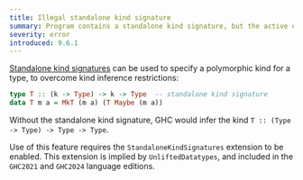 ```yaml
---
title: Illegal standalone kind signature
summary: Program contains a standalone kind signature, but the active extensions do not allow it.
severity: error
introduced: 9.6.1
---
```


[Standalone kind signatures] can be used to specify a polymorphic
kind for a type, to overcome kind inference restrictions:

```haskell
type T :: (k -> Type) -> k -> Type  -- standalone kind signature
data T m a = MkT (m a) (T Maybe (m a))
```

Without the standalone kind signature, GHC would infer the kind
`T :: (Type -> Type) -> Type -> Type`.

Use of this feature requires the `StandaloneKindSignatures`
extension to be enabled.  This extension is implied by
`UnliftedDatatypes`, and included in the `GHC2021` and `GHC2024`
language editions.

[Standalone kind signatures]: https://downloads.haskell.org/ghc/latest/docs/users_guide/exts/poly_kinds.html?highlight=standalonekindsignatures#extension-StandaloneKindSignatures
